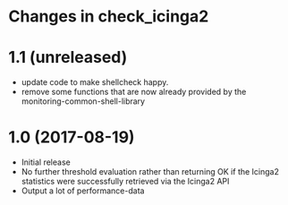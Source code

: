 # Changes in check_icinga2

# 1.1 (unreleased)

* update code to make shellcheck happy.
* remove some functions that are now already provided by the
  monitoring-common-shell-library

# 1.0 (2017-08-19)

* Initial release
* No further threshold evaluation rather than returning OK if the
  Icinga2 statistics were successfully retrieved via the Icinga2 API
* Output a lot of performance-data
